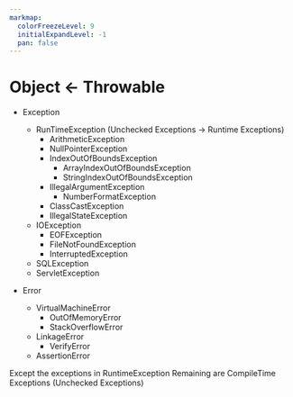```yaml
---
markmap:
  colorFreezeLevel: 9
  initialExpandLevel: -1
  pan: false
---
```


# Object &larr; Throwable

- Exception

  - RunTimeException (Unchecked Exceptions &rarr; Runtime Exceptions)
    - ArithmeticException
    - NullPointerException
    - IndexOutOfBoundsException
      - ArrayIndexOutOfBoundsException
      - StringIndexOutOfBoundsException
    - IllegalArgumentException
      - NumberFormatException
    - ClassCastException
    - IllegalStateException
  - IOException
    - EOFException
    - FileNotFoundException
    - InterruptedException
  - SQLException
  - ServletException

- Error
  - VirtualMachineError
    - OutOfMemoryError
    - StackOverflowError
  - LinkageError
    - VerifyError
  - AssertionError


Except the exceptions in RuntimeException Remaining are CompileTime Exceptions (Unchecked Exceptions)
